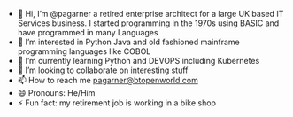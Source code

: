 - 👋 Hi, I’m @pagarner a retired enterprise architect for a large UK based IT Services business. I started programming in the 1970s using BASIC and have programmed in many Languages
- 👀 I’m interested in Python Java and old fashioned mainframe programming languages like COBOL
- 🌱 I’m currently learning Python and DEVOPS including Kubernetes
- 💞️ I’m looking to collaborate on interesting stuff
- 📫 How to reach me pagarner@btopenworld.com
- 😄 Pronouns: He/Him
- ⚡ Fun fact: my retirement job is working in a bike shop

<!---
pagarner/pagarner is a ✨ special ✨ repository because its `README.md` (this file) appears on your GitHub profile.
You can click the Preview link to take a look at your changes.
--->
